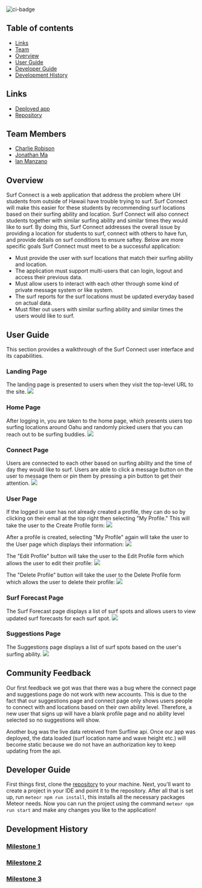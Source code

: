 ![ci-badge](https://github.com/surf-connect/surf-connect/workflows/ci-surf-connect/badge.svg)


## Table of contents
* [Links](#links)
* [Team](#team-members)
* [Overview](#overview)
* [User Guide](#user-guide)
* [Developer Guide](#developer-guide)
* [Development History](#development-history)

## Links
* [Deployed app](https://surf-connect.xyz/#/)
* [Repository](https://github.com/orgs/surf-connect/repositories)

## Team Members
* [Charlie Robison](https://charlie-robison.github.io/)
* [Jonathan Ma](https://jonathan-ma.github.io/)
* [Ian Manzano](https://ianbm.github.io/)

## Overview

Surf Connect is a web application that address the problem where UH students from outside of Hawaii have trouble trying to surf. Surf Connect will make this easier for these students by recommending surf locations based on their surfing ability and location. Surf Connect will also connect students together with similar surfing ability and similar times they would like to surf. By doing this, Surf Connect addresses the overall issue by providing a location for students to surf, connect with others to have fun, and provide details on surf conditions to ensure saftey. Below are more specific goals Surf Connect must meet to be a successful application:

* Must provide the user with surf locations that match their surfing ability and location.
* The application must support multi-users that can login, logout and access their previous data.
* Must allow users to interact with each other through some kind of private message system or like system.
* The surf reports for the surf locations must be updated everyday based on actual data.
* Must filter out users with similar surfing ability and similar times the users would like to surf.

## User Guide
This section provides a walkthrough of the Surf Connect user interface and its capabilities.

### Landing Page
The landing page is presented to users when they visit the top-level URL to the site.
<img src="images/landing.jpg" >

### Home Page
After logging in, you are taken to the home page, which presents users top surfing locations around Oahu and randomly picked users that you can reach out to be surfing buddies.
<img src="images/home.jpg" >

### Connect Page
Users are connected to each other based on surfing ability and the time of day they would like to surf. Users are able to click a message button on the user to message them or pin them by pressing a pin button to get their attention.
<img src="images/updatedConnectPage.png" >

### User Page
If the logged in user has not already created a profile, they can do so by clicking on their email at the top right then selecting "My Profile." This will take the user to the Create Profile form:
<img src="images/Create-Profile-Form.png" >

After a profile is created, selecting "My Profile" again will take the user to the User page which displays their information:
<img src="images/User-Page.png" >

The "Edit Profile" button will take the user to the Edit Profile form which allows the user to edit their profile:
<img src="images/Edit-Profile-Form.png" >

The "Delete Profile" button will take the user to the Delete Profile form which allows the user to delete their profile:
<img src="images/Delete-Profile.png" >

### Surf Forecast Page
The Surf Forecast page displays a list of surf spots and allows users to view updated surf forecasts for each surf spot.
<img src="images/forecast-html-mockup.png" >

### Suggestions Page
The Suggestions page displays a list of surf spots based on the user's surfing ability.
<img src="images/suggestions-html-mockup.png">

## Community Feedback
Our first feedback we got was that there was a bug where the connect page and suggestions page do not work with new accounts. This is due to the fact that our suggestions page and connect page only shows users people to connect with and locations based on their own ability level. Therefore, a new user that signs up will have a blank profile page and no ability level selected so no suggestions will show.

Another bug was the live data retreived from Surfline api. Once our app was deployed, the data loaded (surf location name and wave height etc.) will become static because we do not have an authorization key to keep updating from the api.

## Developer Guide
First things first, clone the [repository](https://github.com/surf-connect/surf-connect) to your machine. Next, you'll want to create a project in your IDE and point it to the repository. After all that is set up, run ```meteor npm run install```, this installs all the necessary packages Meteor needs. Now you can run the project using the command ```meteor npm run start``` and make any changes you like to the application!

## Development History

### [Milestone 1](https://github.com/surf-connect/surf-connect/projects/1)

### [Milestone 2](https://github.com/surf-connect/surf-connect/projects/2)

### [Milestone 3](https://github.com/surf-connect/surf-connect/projects/3)


